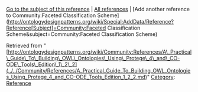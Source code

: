 [Go to the subject of this reference](../../Community/Faceted_Classification_Scheme.md "Community:Faceted Classification Scheme") | [All references](../../Community/References.1.md "Community:References") | [Add another reference to Community:Faceted Classification Scheme](http://ontologydesignpatterns.org/wiki/Special:AddData/Reference?Reference[Subject]=Community:Faceted Classification Scheme&subject=Community:Faceted Classification Scheme)


Retrieved from "[http://ontologydesignpatterns.org/wiki/Community:References/A\_Practical\_Guide\_To\_Building\_OWL\_Ontologies\_Using\_Protege\_4\_and\_CO-ODE\_Tools\_Edition\_1\_2\_2](../../Community/References/A_Practical_Guide_To_Building_OWL_Ontologies_Using_Protege_4_and_CO-ODE_Tools_Edition_1_2_2.md)"
 [Category](http://ontologydesignpatterns.org/wiki/Special:Categories "Special:Categories"): [Reference](../../Category/Reference.md "Category:Reference")